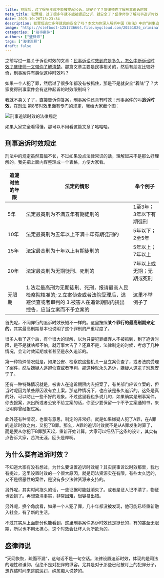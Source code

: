 ```yaml
---
title: 犯罪后，过了很多年就不能被提起公诉，就安全了？盛律师你了解刑事追诉时效
meta_title: 犯罪后，过了很多年就不能被提起公诉，就安全了？盛律师你了解刑事追诉时效
date: 2025-10-26T13:23:34
description: 犯罪后逃亡多年就真的安全了吗？本文为你深入解析中国《刑法》中的“刑事追诉时效”制度。你将了解到不同罪行5年到20年不等的追诉期限是如何根据法定最高刑确定的，以及在何种特殊情况下（如立案后逃避侦查、被害人及时控告、或在追诉期内又犯新罪），追诉时效会中断甚至变为无限期追诉。本文旨在破除“过了追诉期就没事”的常见误解，让你真正理解“天网恢恢，疏而不漏”的法律真谛。
image: "https://slefboot-1251736664.file.myqcloud.com/20251026_criminal_limitations.webp"
categories: ["刑事案件"]
authors: ["盛律师"]
tags: ["法律流程"]
draft: false
---
```


之前写过一篇关于诉讼时效的文章：[民事诉讼时效到底是多久，怎么中断诉讼时效？盛律师一文带你了解清楚](https://shenglvshi.cn/statute_of_limitations)。那篇文章主要是民事相关的，然后有朋友比较好奇，刑事案件有类似这种时效吗？

如果一个人犯了罪，然后过了很多年都没有被抓住，那是不是就安全“着陆”了？大家觉得刑事案件会有这种起诉的时效限制吗？

我就不卖关子了，直接告诉你答案，刑事案件还真有时效！刑事案件的叫**追诉时效**，在[刑法](http://www.chnlawyer.net/law/subs/xingfa.html) 第8节时效里面有专门的规定，我给大家截个图：

![刑事追诉时效的法律规定](https://slefboot-1251736664.file.myqcloud.com/20251026_criminal_limitations_doc.webp)

如果大家完全看得懂，那可以不用看这篇文章了哈哈哈。

## 刑事追诉时效规定

刑法中的规定虽然篇幅不长，不过如果没点法律常识的话，理解起来不是那么好理解的。我先把上面内容整理成一个表格，方便大家看。

| 追溯时效的年限 | 法定的情形 | 举个例子 | 
| -- | -- | -- |
|5年 | 法定最高刑为不满五年有期徒刑的 | 1至3年；3年以下有期徒刑 |
| 10年 | 法定最高刑为五年以上不满十年有期徒刑的 | 5年以下；2至5年 |
| 15年 | 法定最高刑为十年以上有期徒刑的 | 5年以上；7年以上 |
| 20年 | 法定最高刑为无期徒刑、死刑的 | 7年以上或无期；无期或死刑 |
| 无限期 | 1.法定最高刑为无期徒刑、死刑，报请最高人民检察院核准的; 2.立案侦查或者法院受理后，逃避侦查或者审判的 3.被害人在追诉期限内提出控告，应当立案而不予立案的 | 这里不举例子了 |

首先呢，不同罪行的追诉时效长短不一样的。这里按照**某个罪行的最高刑期来定的**，其实最高刑期基本也说明了这个罪刑的严重程度了。

很多人看了这个后，有个很大的误解，以为只要犯罪嫌弃人不被抓到，到了追诉时限，是不是就啥都不怕，就万事大吉了？还真不是，法律制定的时候，考虑了几种情况，会让时效延期或者甚至是永久追诉的。

第一种特殊情况就是，如果公安、检察院这些机关一旦立案侦查了，或者法院受理了案件，然后嫌疑人逃避侦查或者审判，那这种就永久追诉，嫌疑人这辈子别想安宁了。

还有一种特殊情况就是，被害人在追诉期限内去报案了，有关部门应该立案的，但当时呢因为某些原因没有立上案。那这种情况下，也应该是永久追诉的。这条是真的好，可以防止一些不好的现象。不过这里我也多说几句，如果确实是刑事案件，你去报案，派出所或者公安不给立案的话，你至少要保留一个不予立案通知书，来证明你曾经报过案。

此外还有种情况，也很有意思，制定的非常好。就是如果嫌疑人犯了A罪，在A罪的追诉时效之内，又犯了B罪。那么，A罪的追诉时效就不是从A罪发生时算了，而是要从你犯下B罪那天起，重新开始计算。大家可以细品下这条的设计，其实有点告诉大家，苦海无涯，回头是岸啊。

## 为什么要有追诉时效？

不知道大家有没有想过，为什么要设置追诉时效呢？其实民事诉讼时效那里，我也有提过，这里设置时效的一个很大原因，就是司法资源实在有限，有些太久远的，又不是很恶性的案件，是没有多少法律资源来支持的。

另外呢，其实时间拖久的话，一些证据可能就消失了。或者是证人记不清了，物证也毁损了。再想查清事实，非常困难，很容易出错。

另外呢，换个角度看，如果一个人犯了罪，几十年都没被发现，他可能已经重新融入社会，有了新的生活。

不过其实从上面部分也能看到，这里刑事案件追诉时效还是挺长的，有的甚至无限期，所以也不用太担心，这个时效会让坏人为所欲为的。

## 盛律师说

“天网恢恢，疏而不漏”，这句话不是一句空话。法律设置追诉时效，体现的是司法的理性和谦抑，但绝不是对犯罪的纵容。尤其是对于那些已经被盯上的犯罪分子，想靠熬时间来逃脱惩罚，纯属痴人说梦的。
